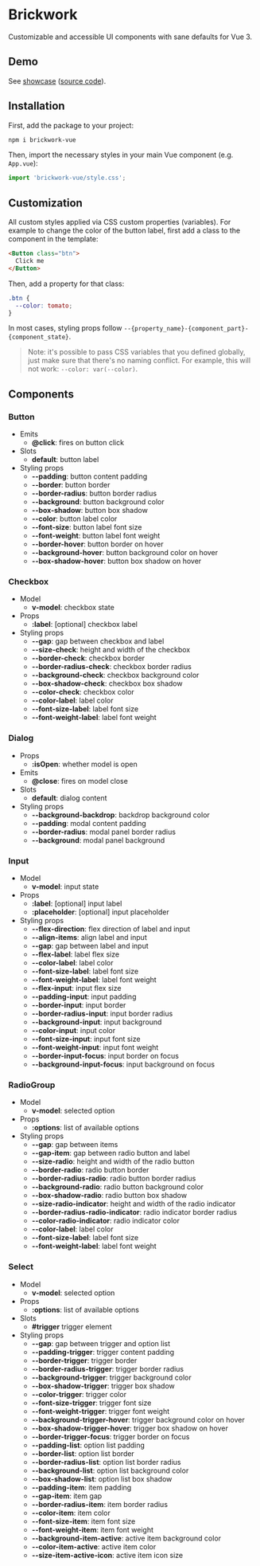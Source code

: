 # Brickwork

Customizable and accessible UI components with sane defaults for Vue 3.

## Demo

See [showcase](https://brickwork-showcase.netlify.app) ([source code](./examples/showcase)).

## Installation

First, add the package to your project:

```bash
npm i brickwork-vue
```

Then, import the necessary styles in your main Vue component (e.g. `App.vue`):

```js
import 'brickwork-vue/style.css';
```

## Customization

All custom styles applied via CSS custom properties (variables). For example to change the color of the button label, first add a class to the component in the template:

```html
<Button class="btn">
  Click me
</Button>
```

Then, add a property for that class:

```css
.btn {
  --color: tomato;
}
```

In most cases, styling props follow `--{property_name}-{component_part}-{component_state}`.

>Note: it's possible to pass CSS variables that you defined globally, just make sure that there's no naming conflict. For example, this will not work: `--color: var(--color)`.

## Components

### Button

* Emits
  * **@click**: fires on button click
* Slots
  * **default**: button label
* Styling props
  * **--padding**: button content padding
  * **--border**: button border
  * **--border-radius**: button border radius
  * **--background**: button background color
  * **--box-shadow**: button box shadow
  * **--color**: button label color
  * **--font-size**: button label font size
  * **--font-weight**: button label font weight
  * **--border-hover**: button border on hover
  * **--background-hover**: button background color on hover
  * **--box-shadow-hover**: button box shadow on hover

### Checkbox

* Model
  * **v-model**: checkbox state
* Props
  * **:label**: [optional] checkbox label
* Styling props
  * **--gap**: gap between checkbox and label
  * **--size-check**: height and width of the checkbox
  * **--border-check**: checkbox border
  * **--border-radius-check**: checkbox border radius
  * **--background-check**: checkbox background color
  * **--box-shadow-check**: checkbox box shadow
  * **--color-check**: checkbox color
  * **--color-label**: label color
  * **--font-size-label**: label font size
  * **--font-weight-label**: label font weight

### Dialog

* Props
  * **:isOpen**: whether model is open
* Emits
  * **@close**: fires on model close
* Slots
  * **default**: dialog content
* Styling props
  * **--background-backdrop**: backdrop background color
  * **--padding**: modal content padding
  * **--border-radius**: modal panel border radius
  * **--background**: modal panel background

### Input

* Model
  * **v-model**: input state
* Props
  * **:label**: [optional] input label
  * **:placeholder**: [optional] input placeholder
* Styling props
  * **--flex-direction**: flex direction of label and input
  * **--align-items**: align label and input
  * **--gap**: gap between label and input
  * **--flex-label**: label flex size
  * **--color-label**: label color
  * **--font-size-label**: label font size
  * **--font-weight-label**: label font weight
  * **--flex-input**: input flex size
  * **--padding-input**: input padding
  * **--border-input**: input border
  * **--border-radius-input**: input border radius
  * **--background-input**: input background
  * **--color-input**: input color
  * **--font-size-input**: input font size
  * **--font-weight-input**: input font weight
  * **--border-input-focus**: input border on focus
  * **--background-input-focus**: input background on focus

### RadioGroup

* Model
  * **v-model**: selected option
* Props
  * **:options**: list of available options
* Styling props
  * **--gap**: gap between items
  * **--gap-item**: gap between radio button and label
  * **--size-radio**: height and width of the radio button
  * **--border-radio**: radio button border
  * **--border-radius-radio**: radio button border radius
  * **--background-radio**: radio button background color
  * **--box-shadow-radio**: radio button box shadow
  * **--size-radio-indicator**: height and width of the radio indicator
  * **--border-radius-radio-indicator**: radio indicator border radius
  * **--color-radio-indicator**: radio indicator color
  * **--color-label**: label color
  * **--font-size-label**: label font size
  * **--font-weight-label**: label font weight

### Select

* Model
  * **v-model**: selected option
* Props
  * **:options**: list of available options
* Slots
  * **#trigger** trigger element
* Styling props
  * **--gap**: gap between trigger and option list
  * **--padding-trigger**: trigger content padding
  * **--border-trigger**: trigger border
  * **--border-radius-trigger**: trigger border radius
  * **--background-trigger**: trigger background color
  * **--box-shadow-trigger**: trigger box shadow
  * **--color-trigger**: trigger color
  * **--font-size-trigger**: trigger font size
  * **--font-weight-trigger**: trigger font weight
  * **--background-trigger-hover**: trigger background color on hover
  * **--box-shadow-trigger-hover**: trigger box shadow on hover
  * **--border-trigger-focus**: trigger border on focus
  * **--padding-list**: option list padding
  * **--border-list**: option list border
  * **--border-radius-list**: option list border radius
  * **--background-list**: option list background color
  * **--box-shadow-list**: option list box shadow
  * **--padding-item**: item padding
  * **--gap-item**: item gap
  * **--border-radius-item**: item border radius
  * **--color-item**: item color
  * **--font-size-item**: item font size
  * **--font-weight-item**: item font weight
  * **--background-item-active**: active item background color
  * **--color-item-active**: active item color
  * **--size-item-active-icon**: active item icon size
